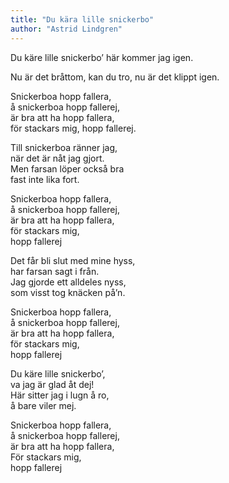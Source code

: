 ```yaml
---
title: "Du kära lille snickerbo"
author: "Astrid Lindgren"
---
```


Du käre lille snickerbo’
här kommer jag igen.

Nu är det bråttom, kan du tro,
nu är det klippt igen.

Snickerboa hopp fallera,\
å snickerboa hopp fallerej,\
är bra att ha hopp fallera,\
för stackars mig,
hopp fallerej.

Till snickerboa ränner jag,\
när det är nåt jag gjort.\
Men farsan löper också bra\
fast inte lika fort.

Snickerboa hopp fallera,\
å snickerboa hopp fallerej,\
är bra att ha hopp fallera,\
för stackars mig,\
hopp fallerej

Det får bli slut med mine hyss,\
har farsan sagt i från.\
Jag gjorde ett alldeles nyss,\
som visst tog knäcken på’n.

Snickerboa hopp fallera,\
å snickerboa hopp fallerej,\
är bra att ha hopp fallera,\
för stackars mig,\
hopp fallerej

Du käre lille snickerbo’,\
va jag är glad åt dej!\
Här sitter jag i lugn å ro,\
å bare viler mej.

Snickerboa hopp fallera,\
å snickerboa hopp fallerej,\
är bra att ha hopp fallera,\
För stackars mig,\
hopp fallerej
